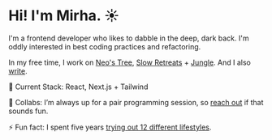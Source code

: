 # Hi! I'm Mirha. ☀️

I'm a frontend developer who likes to dabble in the deep, dark back. I'm oddly interested in best coding practices and refactoring.

In my free time, I work on [Neo's Tree](https://www.neostree.com), [Slow Retreats](http://slow-retreats.vercel.app/) + [Jungle](https://next-jungle.vercel.app/). And I also [write](https://www.mirhamasala.com).

🥞 Current Stack: React, Next.js + Tailwind

👯 Collabs: I’m always up for a pair programming session, so [reach out](https://www.mirhamasala.com/contact) if that sounds fun.

⚡ Fun fact: I spent five years [trying out 12 different lifestyles](https://www.thespinoffproject.com).
